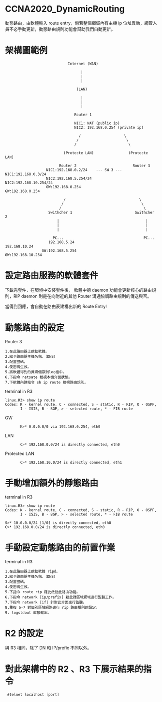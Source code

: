 # CCNA2020_DynamicRouting
動態路由，由軟體輸入 route entry，倘若整個網域內有主機 ip 位址異動，網管人員不必手動更新，動態路由規則功能會幫助我們自動更新。


# 架構圖範例


                                 Internet (WAN)
                                 
                                       |
                                       |
                                       |
                                       
                                     (LAN)
                                     
                                       |
                                       |
                                       |
                                     
                                    Router 1
                                    
                                    NIC1: NAT (public ip)
                                    NIC2: 192.168.0.254 (private ip)
                                    
                                      /                    \
                                     /                      \
                                    /                        \
                                    
                               (Protecte LAN)                (Protecte LAN)
                        
                             Router 2                          Router 3
                       NIC1:192.168.0.2/24    --- SW 3 ---   NIC1:192.168.0.3/24
                       NIC2:192.168.5.254/24                 NIC2:192.168.10.254/24 
                       GW:192.168.0.254                      GW:192.168.0.254
                        
                               /                                  \
                              /                                    \
                             /                                      \
                        Swithcher 1                             Swithcher 2
                            |                                        |
                            |                                        |
                            |                                        |

                          PC...                                     PC...
                        192.168.5.24                              192.168.10.24
                     GW:192.168.5.254                           GW:192.168.10.254 
                     
# 設定路由服務的軟體套件

下載完套件，在環境中安裝套件後，
軟體中德 daemon 功能會更新核心的路由規則，RIP daemon 則是在向附近的其他 Router 溝通協調路由規則的傳送與否。

當得到回應，會自動在路由表建構出新的 Route Entry!

# 動態路由的設定

Router 3

    1.在此路由器上啟動軟體。
    2.給予路由器主機名稱。（DNS）
    3.配置密碼。
    4.使密碼生效。
    5.將軟體得到的資訊儲存到log檔中。
    6.下指令 netsate 檢視本機介面狀態。
    7.下軟體內建指令 sh ip route 檢視路由規則。
    
terminal in R3

    linux.R3> show ip route
    Codes: K - kernel route, C - connected, S - static, R - RIP, O - OSPF,
           I - ISIS, B - BGP, > - selected route, * - FIB route
           
GW

           K>* 0.0.0.0/0 via 192.168.0.254, eth0  
           
LAN

           C>* 192.168.0.0/24 is directly connected, eth0
    
    
Protected LAN

           C>* 192.168.10.0/24 is directly connected, eth1
   


# 手動增加額外的靜態路由

terminal in R3

    linux.R3> show ip route
    Codes: K - kernel route, C - connected, S - static, R - RIP, O - OSPF,
           I - ISIS, B - BGP, > - selected route, * - FIB route

    S>* 10.0.0.0/24 [1/0] is directly connected, eth0
    C>* 192.168.0.0/24 is directly connected, eth0

# 手動設定動態路由的前置作業

terminal in R3

    1.在此路由器上啟動軟體 ripd。
    2.給予路由器主機名稱。（DNS）
    3.配置密碼。
    4.使密碼生效。
    5.下指令 route rip 藉此啟動此路由功能。
    6.下指令 network [ip/prefix] 藉此對區域網域進行監聽工作。
    7.下指令 network [if] 針對此介面進行監聽。
    8.重複 6-7 對個別區域網路進行 rip 路由規則的設定。
    9. logstdout 直接輸出。

# R2 的設定

與 R3 相同，除了 DN 和 IP/prefix 不同以外。


# 對此架構中的 R2 、R3 下展示結果的指令

     #telnet localhost [port]
     
